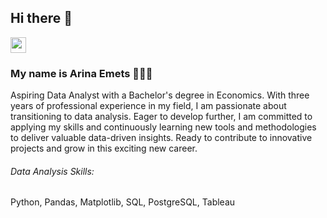 ## Hi there 👋

<p> <a href="https://www.linkedin.com/in/emetsarina"><img src="https://img.shields.io/badge/linkedin-%230077B5.svg?&style=for-the-badge&logo=linkedin&logoColor=white" height=25></a>

### My name is Arina Emets 🙋🏻‍♀️

Aspiring Data Analyst with a Bachelor's degree in Economics. With three years of professional experience in my field, I am passionate about transitioning to data analysis. Eager to develop further, I am committed to applying my skills and continuously learning new tools and methodologies to deliver valuable data-driven insights. Ready to contribute to innovative projects and grow in this exciting new career.

###### Data Analysis Skills:
Python, Pandas, Matplotlib, SQL, PostgreSQL, Tableau

<!--

-->

